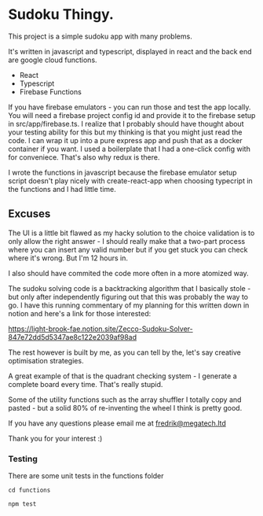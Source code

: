 # Sudoku Thingy.

This project is a simple sudoku app with many problems.

It's written in javascript and typescript, displayed in react and the back end are google cloud functions.

- React
- Typescript
- Firebase Functions

If you have firebase emulators - you can run those and test the app locally. You will need a firebase project config id and provide it to the firebase setup in src/app/firebase.ts. I realize that I probably should have thought about your testing ability for this but my thinking is that you might just read the code. I can wrap it up into a pure express app and push that as a docker container if you want. I used a boilerplate that I had a one-click config with for conveniece. That's also why redux is there. 

I wrote the functions in javascript because the firebase emulator setup script doesn't play nicely with create-react-app when choosing typecript in the functions and I had little time.

## Excuses

The UI is a little bit flawed as my hacky solution to the choice validation is to only allow the right answer - I should really make that a two-part process where you can insert any valid number but if you get stuck you can check where it's wrong. But I'm 12 hours in.

I also should have commited the code more often in a more atomized way.

The sudoku solving code is a backtracking algorithm that I basically stole - but only after independently figuring out that this was probably the way to go. I have this running commentary of my planning for this written down in notion and here's a link for those interested:

https://light-brook-fae.notion.site/Zecco-Sudoku-Solver-847e72dd5d5347ae8c122e2039af98ad

The rest however is built by me, as you can tell by the, let's say creative optimisation strategies.

A great example of that is the quadrant checking system - I generate a complete board every time. That's really stupid.

Some of the utility functions such as the array shuffler I totally copy and pasted - but a solid 80% of re-inventing the wheel I think is pretty good.

If you have any questions please email me at fredrik@megatech.ltd

Thank you for your interest :)

### Testing

There are some unit tests in the functions folder

`cd functions`

`npm test`









